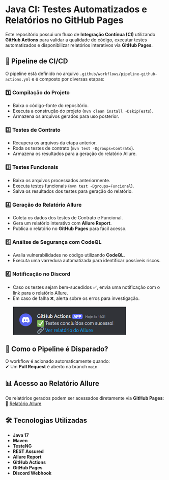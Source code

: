 # **Java CI: Testes Automatizados e Relatórios no GitHub Pages**

Este repositório possui um fluxo de **Integração Contínua (CI)** utilizando **GitHub Actions** para validar a qualidade do código, executar testes automatizados e disponibilizar relatórios interativos via **GitHub Pages**.

## 🚀 **Pipeline de CI/CD**

O pipeline está definido no arquivo `.github/workflows/pipeline-github-actions.yml` e é composto por diversas etapas:

### **1️⃣ Compilação do Projeto**
- Baixa o código-fonte do repositório.
- Executa a construção do projeto (`mvn clean install -DskipTests`).
- Armazena os arquivos gerados para uso posterior.

### **2️⃣ Testes de Contrato**
- Recupera os arquivos da etapa anterior.
- Roda os testes de contrato (`mvn test -Dgroups=Contrato`).
- Armazena os resultados para a geração do relatório Allure.

### **3️⃣ Testes Funcionais**
- Baixa os arquivos processados anteriormente.
- Executa testes funcionais (`mvn test -Dgroups=Funcional`).
- Salva os resultados dos testes para geração do relatório.

### **4️⃣ Geração do Relatório Allure**
- Coleta os dados dos testes de Contrato e Funcional.
- Gera um relatório interativo com **Allure Report**.
- Publica o relatório no **GitHub Pages** para fácil acesso.

### **5️⃣ Análise de Segurança com CodeQL**
- Avalia vulnerabilidades no código utilizando **CodeQL**.
- Executa uma varredura automatizada para identificar possíveis riscos.

### **6️⃣ Notificação no Discord**
- Caso os testes sejam bem-sucedidos ✅, envia uma notificação com o link para o relatório Allure.
- Em caso de falha ❌, alerta sobre os erros para investigação.<br><br>
  ![img.png](img.png)

## 📌 **Como o Pipeline é Disparado?**
O workflow é acionado automaticamente quando:  
✔ Um **Pull Request** é aberto na branch `main`.

## 📊 **Acesso ao Relatório Allure**
Os relatórios gerados podem ser acessados diretamente via **GitHub Pages**:  
🔗 [Relatório Allure](https://lucaslarry.github.io/github-actions-grupo06)

## 🛠 **Tecnologias Utilizadas**
- **Java 17**
- **Maven**
- **TesteNG**
- **REST Assured**
- **Allure Report**
- **GitHub Actions**
- **GitHub Pages**
- **Discord Webhook**
